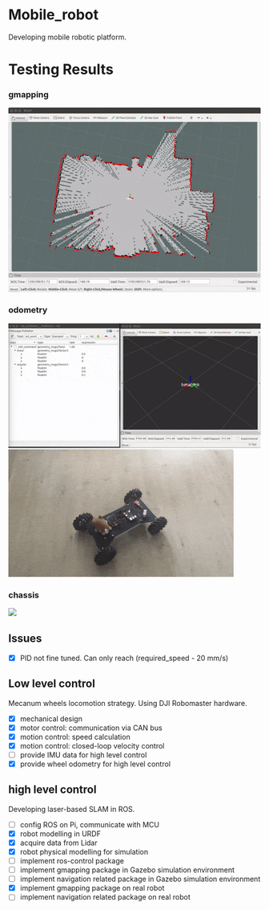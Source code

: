 # Mobile_robot

Developing mobile robotic platform.

# Testing Results

### gmapping  
![](pics/test_gmapping.gif)

### odometry  
![](pics/test_odom.gif)
![](pics/test_odom_video.gif)

### chassis  
![](pics/test_chassis.gif)

## Issues

- [x] PID not fine tuned. Can only reach (required_speed - 20 mm/s)


## Low level control

Mecanum wheels locomotion strategy. Using DJI Robomaster hardware.

- [x] mechanical design
- [x] motor control: communication via CAN bus
- [x] motion control: speed calculation
- [x] motion control: closed-loop velocity control
- [ ] provide IMU data for high level control
- [x] provide wheel odometry for high level control

## high level control

Developing laser-based SLAM in ROS.

- [ ] config ROS on Pi, communicate with MCU
- [x] robot modelling in URDF
- [x] acquire data from Lidar
- [x] robot physical modelling for simulation
- [ ] implement ros-control package
- [ ] implement gmapping package in Gazebo simulation environment
- [ ] implement navigation related package in Gazebo simulation environment
- [x] implement gmapping package on real robot
- [ ] implement navigation related package on real robot
